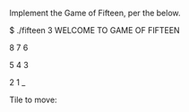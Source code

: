 Implement the Game of Fifteen, per the below.

$ ./fifteen 3
WELCOME TO GAME OF FIFTEEN

8  7  6

5  4  3

2  1  _

Tile to move:
